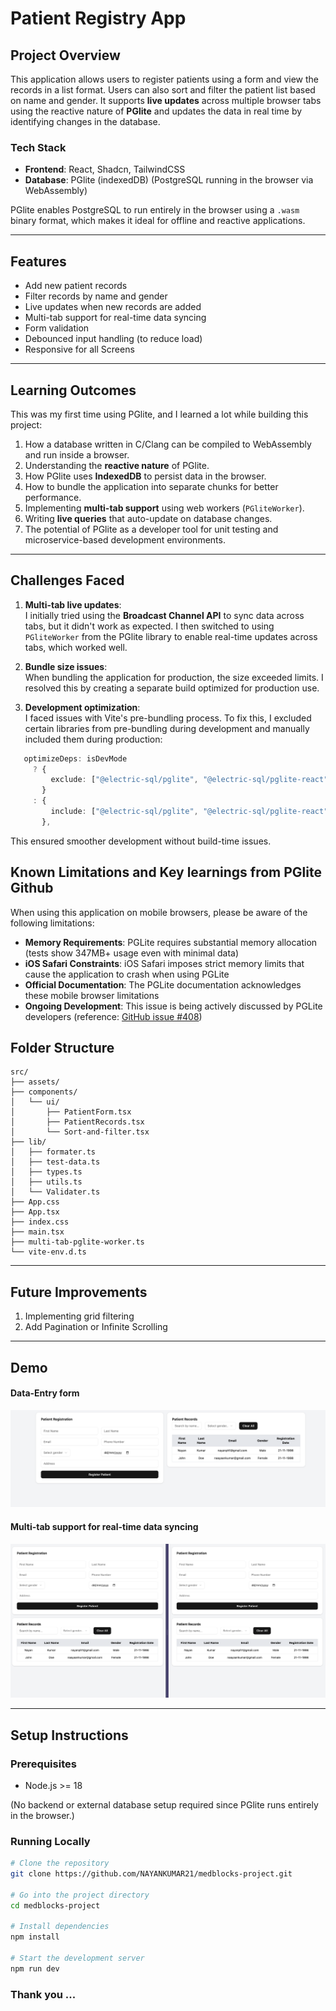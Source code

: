 # Patient Registry App

## Project Overview

This application allows users to register patients using a form and view the records in a list format. Users can also sort and filter the patient list based on name and gender. It supports **live updates** across multiple browser tabs using the reactive nature of **PGlite** and updates the data in real time by identifying changes in the database.

### Tech Stack

- **Frontend**: React, Shadcn, TailwindCSS
- **Database**: PGlite (indexedDB) (PostgreSQL running in the browser via WebAssembly)

PGlite enables PostgreSQL to run entirely in the browser using a `.wasm` binary format, which makes it ideal for offline and reactive applications.

---

## Features

- Add new patient records
- Filter records by name and gender
- Live updates when new records are added
- Multi-tab support for real-time data syncing
- Form validation
- Debounced input handling (to reduce load)
- Responsive for all Screens

---

## Learning Outcomes

This was my first time using PGlite, and I learned a lot while building this project:

1. How a database written in C/Clang can be compiled to WebAssembly and run inside a browser.
2. Understanding the **reactive nature** of PGlite.
3. How PGlite uses **IndexedDB** to persist data in the browser.
4. How to bundle the application into separate chunks for better performance.
5. Implementing **multi-tab support** using web workers (`PGliteWorker`).
6. Writing **live queries** that auto-update on database changes.
7. The potential of PGlite as a developer tool for unit testing and microservice-based development environments.

---

## Challenges Faced

1. **Multi-tab live updates**:  
   I initially tried using the **Broadcast Channel API** to sync data across tabs, but it didn't work as expected. I then switched to using `PGliteWorker` from the PGlite library to enable real-time updates across tabs, which worked well.

2. **Bundle size issues**:  
   When bundling the application for production, the size exceeded limits. I resolved this by creating a separate build optimized for production use.

3. **Development optimization**:  
   I faced issues with Vite's pre-bundling process. To fix this, I excluded certain libraries from pre-bundling during development and manually included them during production:

```ts
   optimizeDeps: isDevMode
     ? {
         exclude: ["@electric-sql/pglite", "@electric-sql/pglite-react"],
       }
     : {
         include: ["@electric-sql/pglite", "@electric-sql/pglite-react"],
       },
```

This ensured smoother development without build-time issues.

## Known Limitations and Key learnings from PGlite Github

When using this application on mobile browsers, please be aware of the following limitations:

- **Memory Requirements**: PGLite requires substantial memory allocation (tests show 347MB+ usage even with minimal data)
- **iOS Safari Constraints**: iOS Safari imposes strict memory limits that cause the application to crash when using PGLite
- **Official Documentation**: The PGLite documentation acknowledges these mobile browser limitations
- **Ongoing Development**: This issue is being actively discussed by PGLite developers (reference: [GitHub issue #408](https://github.com/electric-sql/electric/issues/408))

## Folder Structure

```
src/
├── assets/
├── components/
│   └── ui/
│       ├── PatientForm.tsx
│       ├── PatientRecords.tsx
│       └── Sort-and-filter.tsx
├── lib/
│   ├── formater.ts
│   ├── test-data.ts
│   ├── types.ts
│   ├── utils.ts
│   └── Validater.ts
├── App.css
├── App.tsx
├── index.css
├── main.tsx
├── multi-tab-pglite-worker.ts
└── vite-env.d.ts
```

---

## Future Improvements

1. Implementing grid filtering
2. Add Pagination or Infinite Scrolling

---

## Demo

#### Data-Entry form

![Data Entry Form](./src/assets/DataEntry.png)

#### Multi-tab support for real-time data syncing

![Multi-Tab-Data-Sync](./src/assets/Multi-tab-data-sync.png)

---

## Setup Instructions

### Prerequisites

- Node.js >= 18

(No backend or external database setup required since PGlite runs entirely in the browser.)

### Running Locally

```bash
# Clone the repository
git clone https://github.com/NAYANKUMAR21/medblocks-project.git

# Go into the project directory
cd medblocks-project

# Install dependencies
npm install

# Start the development server
npm run dev
```

### Thank you ...
